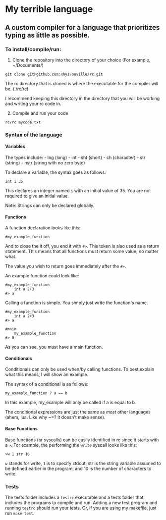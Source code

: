 # My terrible language
## A custom compiler for a language that prioritizes typing as little as possible.


<h3>To install/compile/run:</h3>

1. Clone the repository into the directory of your choice (For example, ~/Documents/)
```
git clone git@github.com:RhysFonville/rc.git
```
The rc directory that is cloned is where the executable for the compiler will be. (./rc/rc)

I recommend keeping this directory in the directory that you will be working and writing your rc code in.

2. Compile and run your code 
```
rc/rc mycode.txt
```


<h3>Syntax of the language</h3>

<h4>Variables</h4>

The types include:
    - lng (long)
    - int
    - sht (short)
    - ch (character)
    - str (string)
    - nstr (string with no zero byte)

To declare a variable, the syntax goes as follows:
```
int i 35
```
This declares an integer named `i` with an initial value of 35. You are not required to give an initial value.


Note: Strings can only be declared globally.

<h4>Functions</h4>

A function declaration looks like this:
```
#my_example_function
```

And to close the it off, you end it with `#>`. This token is also used as a return statement. This means that all functions must return some value, no matter what.

The value you wish to return goes immediately after the `#>`.

An example function could look like:
```
#my_example_function
    int a 2+3
#> a
```

Calling a function is simple. You simply just write the function's name.
```
#my_example_function
    int a 2+3
#> a

#main
    my_example_function
#> 0
```

As you can see, you must have a main function.

<h4>Conditionals</h4>

Conditionals can only be used when/by calling functions. To best explain what this means, I will show an example.

The syntax of a conditional is as follows:
```
my_example_function ? a == b
```
In this example, my_example will only be called if a is equal to b.

The conditional expressions are just the same as *most* other languages (ahem, lua. Like why ~=? It doesn't make sense).

<h4>Base Functions</h4>

Base functions (or syscalls) can be easily identified in rc since it starts with a `>`. For example, the performing the `write` syscall looks like this:
```
>w 1 str 10
```
`w` stands for write, `1` is to specify stdout, str is the string variable assumed to be defined earlier in the program, and 10 is the number of characters to write.


<h3>Tests</h3>

The tests folder includes a `testrc` executable and a tests folder that includes the programs to compile and run. Adding a new test program and running `testrc` should run your tests. Or, if you are using my makefile, just run `make test`.

